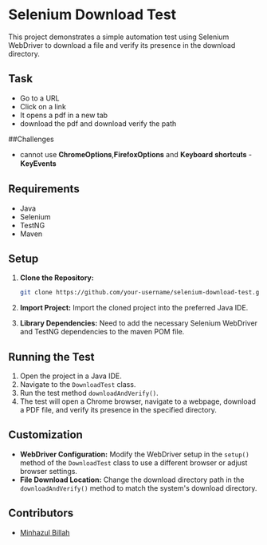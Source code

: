 # Selenium Download Test

This project demonstrates a simple automation test using Selenium WebDriver to download a file and verify its presence in the download directory.

## Task

- Go to a URL
- Click on a link
- It opens a pdf in a new tab
- download the pdf and download verify the path

##Challenges

- cannot use 𝐂𝐡𝐫𝐨𝐦𝐞𝐎𝐩𝐭𝐢𝐨𝐧𝐬,𝐅𝐢𝐫𝐞𝐟𝐨𝐱𝐎𝐩𝐭𝐢𝐨𝐧𝐬 and 𝐊𝐞𝐲𝐛𝐨𝐚𝐫𝐝 𝐬𝐡𝐨𝐫𝐭𝐜𝐮𝐭𝐬 - 𝐊𝐞𝐲𝐄𝐯𝐞𝐧𝐭𝐬

## Requirements

- Java
- Selenium
- TestNG
- Maven

## Setup

1. **Clone the Repository:**
   ```bash
   git clone https://github.com/your-username/selenium-download-test.git
   ```

2. **Import Project:**
   Import the cloned project into the preferred Java IDE.

3. **Library Dependencies:**
   Need to add the necessary Selenium WebDriver and TestNG dependencies to the maven POM file.

## Running the Test

1. Open the project in a Java IDE.
2. Navigate to the `DownloadTest` class.
3. Run the test method `downloadAndVerify()`.
4. The test will open a Chrome browser, navigate to a webpage, download a PDF file, and verify its presence in the specified directory.

## Customization

- **WebDriver Configuration:** Modify the WebDriver setup in the `setup()` method of the `DownloadTest` class to use a different browser or adjust browser settings.
- **File Download Location:** Change the download directory path in the `downloadAndVerify()` method to match the system's download directory.

## Contributors

- [Minhazul Billah](https://github.com/570n3)
